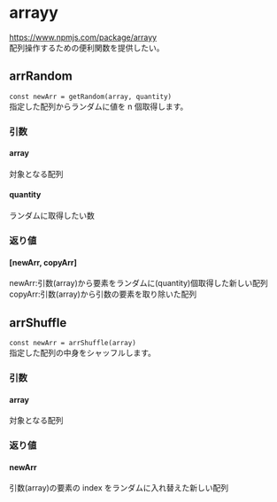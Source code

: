 # arrayy

https://www.npmjs.com/package/arrayy
<br >
配列操作するための便利関数を提供したい。
<br >

## arrRandom

`const newArr = getRandom(array, quantity)`
<br >
指定した配列からランダムに値を n 個取得します。
<br >

### 引数

#### array

対象となる配列

#### quantity

ランダムに取得したい数

### 返り値

#### [newArr, copyArr]

newArr:引数(array)から要素をランダムに(quantity)個取得した新しい配列
<br />
copyArr:引数(array)から引数の要素を取り除いた配列

## arrShuffle

`const newArr = arrShuffle(array)`
<br >
指定した配列の中身をシャッフルします。
<br >

### 引数

#### array

対象となる配列

### 返り値

#### newArr

引数(array)の要素の index をランダムに入れ替えた新しい配列
